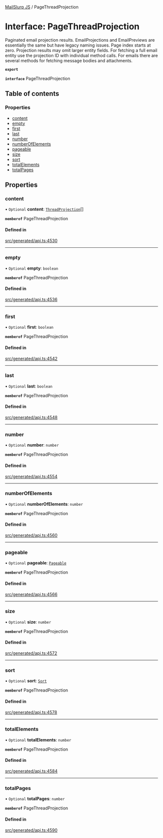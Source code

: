 [MailSlurp JS](../README.md) / PageThreadProjection

# Interface: PageThreadProjection

Paginated email projection results. EmailProjections and EmailPreviews are essentially the same but have legacy naming issues. Page index starts at zero. Projection results may omit larger entity fields. For fetching a full email entity use the projection ID with individual method calls. For emails there are several methods for fetching message bodies and attachments.

**`export`**

**`interface`** PageThreadProjection

## Table of contents

### Properties

- [content](PageThreadProjection.md#content)
- [empty](PageThreadProjection.md#empty)
- [first](PageThreadProjection.md#first)
- [last](PageThreadProjection.md#last)
- [number](PageThreadProjection.md#number)
- [numberOfElements](PageThreadProjection.md#numberofelements)
- [pageable](PageThreadProjection.md#pageable)
- [size](PageThreadProjection.md#size)
- [sort](PageThreadProjection.md#sort)
- [totalElements](PageThreadProjection.md#totalelements)
- [totalPages](PageThreadProjection.md#totalpages)

## Properties

### content

• `Optional` **content**: [`ThreadProjection`](ThreadProjection.md)[]

**`memberof`** PageThreadProjection

#### Defined in

[src/generated/api.ts:4530](https://github.com/mailslurp/mailslurp-client/blob/6534d6f/src/generated/api.ts#L4530)

___

### empty

• `Optional` **empty**: `boolean`

**`memberof`** PageThreadProjection

#### Defined in

[src/generated/api.ts:4536](https://github.com/mailslurp/mailslurp-client/blob/6534d6f/src/generated/api.ts#L4536)

___

### first

• `Optional` **first**: `boolean`

**`memberof`** PageThreadProjection

#### Defined in

[src/generated/api.ts:4542](https://github.com/mailslurp/mailslurp-client/blob/6534d6f/src/generated/api.ts#L4542)

___

### last

• `Optional` **last**: `boolean`

**`memberof`** PageThreadProjection

#### Defined in

[src/generated/api.ts:4548](https://github.com/mailslurp/mailslurp-client/blob/6534d6f/src/generated/api.ts#L4548)

___

### number

• `Optional` **number**: `number`

**`memberof`** PageThreadProjection

#### Defined in

[src/generated/api.ts:4554](https://github.com/mailslurp/mailslurp-client/blob/6534d6f/src/generated/api.ts#L4554)

___

### numberOfElements

• `Optional` **numberOfElements**: `number`

**`memberof`** PageThreadProjection

#### Defined in

[src/generated/api.ts:4560](https://github.com/mailslurp/mailslurp-client/blob/6534d6f/src/generated/api.ts#L4560)

___

### pageable

• `Optional` **pageable**: [`Pageable`](Pageable.md)

**`memberof`** PageThreadProjection

#### Defined in

[src/generated/api.ts:4566](https://github.com/mailslurp/mailslurp-client/blob/6534d6f/src/generated/api.ts#L4566)

___

### size

• `Optional` **size**: `number`

**`memberof`** PageThreadProjection

#### Defined in

[src/generated/api.ts:4572](https://github.com/mailslurp/mailslurp-client/blob/6534d6f/src/generated/api.ts#L4572)

___

### sort

• `Optional` **sort**: [`Sort`](Sort.md)

**`memberof`** PageThreadProjection

#### Defined in

[src/generated/api.ts:4578](https://github.com/mailslurp/mailslurp-client/blob/6534d6f/src/generated/api.ts#L4578)

___

### totalElements

• `Optional` **totalElements**: `number`

**`memberof`** PageThreadProjection

#### Defined in

[src/generated/api.ts:4584](https://github.com/mailslurp/mailslurp-client/blob/6534d6f/src/generated/api.ts#L4584)

___

### totalPages

• `Optional` **totalPages**: `number`

**`memberof`** PageThreadProjection

#### Defined in

[src/generated/api.ts:4590](https://github.com/mailslurp/mailslurp-client/blob/6534d6f/src/generated/api.ts#L4590)

